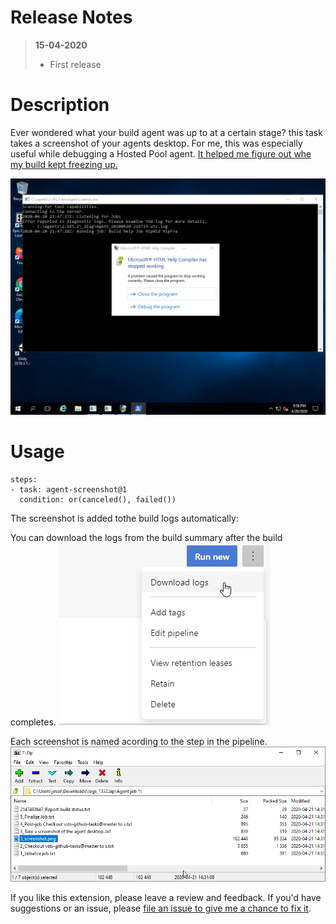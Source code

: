 # Release Notes
> **15-04-2020**
> - First release

# Description

Ever wondered what your build agent was up to at a certain stage? this task takes a screenshot of your agents desktop. For me, this was especially useful while debugging a Hosted Pool agent. [It helped me figure out whe my build kept freezing up.](https://jessehouwing.net/what-to-do-when-your-build-hangs-on-the-hosted-pool/)

![Agent desktop](./extension/images/screenshots/1st-screenshot.png?raw=true)

# Usage

```
steps:
- task: agent-screenshot@1
  condition: or(canceled(), failed())
```

The screenshot is added tothe build logs automatically:

You can download the logs from the build summary after the build completes.
![download logs](./extension/images/screenshots/download-logs.png?raw=true)

Each screenshot is named acording to the step in the pipeline.
![screenshot in zip](./extension/images/screenshots/screenshot-in-logs.png?raw=true)

If you like this extension, please leave a review and feedback. If you'd have suggestions or an issue, please [file an issue to give me a chance to fix it](https://github.com/jessehouwing/jessehouwing/azure-pipelines-agent-screenshot/issues).
